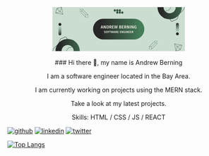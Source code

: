 <p align="center">
<img src="banner.png" width="300">
</p>

<p align="center">
### Hi there 👋, my name is Andrew Berning
</p>

<p align="center">
I am a software engineer located in the Bay Area. 
</p>

<p align="center">
I am currently working on projects using the MERN stack.
</p>

<p align="center">
Take a look at my latest projects.
</p>  

<p align="center">
Skills: HTML / CSS / JS / REACT 
</p>  





[<img src='https://cdn.jsdelivr.net/npm/simple-icons@3.0.1/icons/github.svg' alt='github' height='40'>](https://github.com/andrewberning)  [<img src='https://cdn.jsdelivr.net/npm/simple-icons@3.0.1/icons/linkedin.svg' alt='linkedin' height='40'>](https://www.linkedin.com/in/andrew-berning/)  [<img src='https://cdn.jsdelivr.net/npm/simple-icons@3.0.1/icons/twitter.svg' alt='twitter' height='40'>](https://twitter.com/@berning_andrew)  

[![Top Langs](https://github-readme-stats.vercel.app/api/top-langs/?username=andrewberning)](https://github.com/anuraghazra/github-readme-stats)


